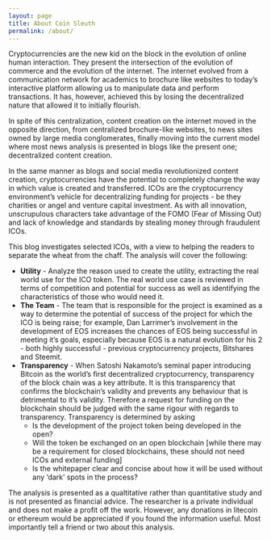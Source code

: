 ```yaml
---
layout: page
title: About Coin Sleuth
permalink: /about/
---
```

Cryptocurrencies are the new kid on the block in the evolution of online human interaction.  They present the intersection of the evolution of commerce and the evolution of the internet.  The internet evolved from a communication network for academics to brochure like websites to today’s interactive platform allowing us to manipulate data and perform transactions.  It has, however, achieved this by losing the decentralized nature that allowed it to initially flourish.  

In spite of this centralization, content creation on the internet moved in the opposite direction, from centralized brochure-like websites, to news sites owned by large media conglomerates, finally moving into the current model where most news analysis is presented in blogs like the present one; decentralized content creation.

In the same manner as blogs and social media revolutionized content creation, cryptocurrencies have the potential to completely change the way in which value is created and transferred.  ICOs are the cryptocurrency environment’s vehicle for decentralizing funding for projects - be they charities or angel and venture capital investment.  As with all innovation, unscrupulous characters take advantage of the FOMO (Fear of Missing Out) and lack of knowledge and standards by stealing money through fraudulent ICOs.  

This blog investigates selected ICOs, with a view to helping the readers to separate the wheat from the chaff.  The analysis will cover the following:
+ **Utility** - Analyze the reason used to create the utility, extracting the real world use for the ICO token. The real world use case is reviewed in terms of competition and potential for success as well as identifying the characteristics of those who would need it.
+ **The Team** - The team that is responsible for the project is examined as a way to determine the potential of success of the project for which the ICO is being raise; for example, Dan Larrimer’s involvement in the development of EOS increases the chances of EOS being successful in meeting it’s goals, especially because EOS is a natural evolution for his 2 - both highly successful - previous cryptocurrency projects, Bitshares and Steemit.  
+ **Transparency** - When Satoshi Nakamoto’s seminal paper introducing Bitcoin as the world’s first decentralized cryptocurrency, transparency of the block chain was a key attribute.  It is this transparency that confirms the blockchain’s validity and prevents any behaviour that is detrimental to it’s validity. Therefore a request for funding on the blockchain should be judged with the same rigour with regards to transparency. Transparency is determined by asking
  + Is the development of the project token being developed in the open?
  + Will the token be exchanged on an open blockchain [while there may be a requirement for closed blockchains, these should not need ICOs and external funding]
  + Is the whitepaper clear and concise about how it will be used without any ‘dark’ spots in the process?

The analysis is presented as a qualtitative rather than quantitative study and is not presented as financial advice.  The researcher is a private individual and does not make a profit off the work.  However, any donations in litecoin or ethereum would be appreciated if you found the information useful.  Most importantly tell a friend or two about this analysis.